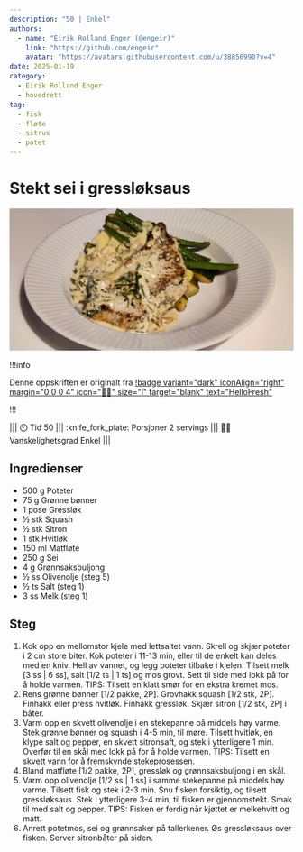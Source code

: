 ```yaml
---
description: "50 | Enkel"
authors:
  - name: "Eirik Rolland Enger (@engeir)"
    link: "https://github.com/engeir"
    avatar: "https://avatars.githubusercontent.com/u/38856990?v=4"
date: 2025-01-19
category:
  - Eirik Rolland Enger
  - hovedrett
tag:
  - fisk
  - fløte
  - sitrus
  - potet
---
```


# Stekt sei i gressløksaus

![](/static/stekt-sei-i-gressloksaus/stekt-sei-i-gressloksaus.webp)

!!!info

Denne oppskriften er originalt fra
[!badge variant="dark" iconAlign="right" margin="0 0 0 4" icon=":cook:" size="l" target="blank" text="HelloFresh"](https://www.hellofresh.no/recipes/stekt-sei-i-gressloksaus-64b4e92c66be97d461e9293e)

!!!

<!-- dprint-ignore-start -->
||| :timer_clock: Tid
50
||| :knife_fork_plate: Porsjoner
2 servings
||| :cook: Vanskelighetsgrad
Enkel
|||
<!-- dprint-ignore-end -->

## Ingredienser

- 500 g Poteter
- 75 g Grønne bønner
- 1 pose Gressløk
- ½ stk Squash
- ½ stk Sitron
- 1 stk Hvitløk
- 150 ml Matfløte
- 250 g Sei
- 4 g Grønnsaksbuljong
- ½ ss Olivenolje (steg 5)
- ½ ts Salt (steg 1)
- 3 ss Melk (steg 1)

## Steg

1. Kok opp en mellomstor kjele med lettsaltet vann. Skrell og skjær poteter i 2 cm store biter. Kok poteter i 11-13 min, eller til de enkelt kan deles med en kniv. Hell av vannet, og legg poteter tilbake i kjelen. Tilsett melk [3 ss | 6 ss], salt [1/2 ts | 1 ts] og mos grovt. Sett til side med lokk på for å holde varmen. TIPS: Tilsett en klatt smør for en ekstra kremet mos.
2. Rens grønne bønner [1/2 pakke, 2P]. Grovhakk squash [1/2 stk, 2P]. Finhakk eller press hvitløk. Finhakk gressløk. Skjær sitron [1/2 stk, 2P] i båter.
3. Varm opp en skvett olivenolje i en stekepanne på middels høy varme. Stek grønne bønner og squash i 4-5 min, til møre. Tilsett hvitløk, en klype salt og pepper, en skvett sitronsaft, og stek i ytterligere 1 min. Overfør til en skål med lokk på for å holde varmen. TIPS: Tilsett en skvett vann for å fremskynde stekeprosessen.
4. Bland matfløte [1/2 pakke, 2P], gressløk og grønnsaksbuljong i en skål.
5. Varm opp olivenolje [1/2 ss | 1 ss] i samme stekepanne på middels høy varme. Tilsett fisk og stek i 2-3 min. Snu fisken forsiktig, og tilsett gressløksaus. Stek i ytterligere 3-4 min, til fisken er gjennomstekt. Smak til med salt og pepper. TIPS: Fisken er ferdig når kjøttet er melkehvitt og matt.
6. Anrett potetmos, sei og grønnsaker på tallerkener. Øs gressløksaus over fisken. Server sitronbåter på siden.

<script type="application/ld+json">
{
  "author": {
    "@type": "Person",
    "name": "HelloFresh",
    "url": "https://www.hellofresh.no/recipes/stekt-torsk-i-gressloksaus-628b5951890fcc7432e454b2"
  },
  "description": "Denne ukens fiskerett byr på mange herlige ingredienser. Vi lager en vidunderlig kremet gressløksaus med fløte, gressløk og buljong. Seien får lov til å putre i den smakfulle sausen, til den får perfekt konsistens. Hvitløksstekte grønne bønner og squash og potetmos passer perfekt til den fyldige gressløksausen.",
  "image": "https://img.hellofresh.com/f_auto,fl_lossy,h_640,q_auto,w_1200/hellofresh_s3/image/HF210610_R10_W30_SE_C12344192-1_KB_Main_low-267c21ee.jpg",
  "keywords": [
    "Under 650 kcal",
    "Hvetefri",
    "Proteinrik"
  ],
  "site_name": "HelloFresh",
  "@context": "https://schema.org",
  "@type": "Recipe",
  "recipeCategory": "",
  "cookTime": 25,
  "recipeCuisine": "Skandinavisk",
  "publisher": {
    "@type": "Organization",
    "name": "hellofresh.com"
  },
  "recipeIngredient": [
    "500 g Poteter",
    "75 g Grønne bønner",
    "1 pose Gressløk",
    "½ stk Squash",
    "½ stk Sitron",
    "1 stk Hvitløk",
    "150 ml Matfløte",
    "250 g Sei",
    "4 g Grønnsaksbuljong",
    "½ ss Olivenolje (steg 5)",
    "½ ts Salt (steg 1)",
    "3 ss Melk (steg 1)"
  ],
  "recipeInstructions": [
    {
      "@type": "HowToStep",
      "text": "Kok opp en mellomstor kjele med lettsaltet vann. Skrell og skjær poteter i 2 cm store biter. Kok poteter i 11-13 min, eller til de enkelt kan deles med en kniv. Hell av vannet, og legg poteter tilbake i kjelen. Tilsett melk [3 ss | 6 ss], salt [1/2 ts | 1 ts] og mos grovt. Sett til side med lokk på for å holde varmen. TIPS: Tilsett en klatt smør for en ekstra kremet mos."
    },
    {
      "@type": "HowToStep",
      "text": "Rens grønne bønner [1/2 pakke, 2P]. Grovhakk squash [1/2 stk, 2P]. Finhakk eller press hvitløk. Finhakk gressløk. Skjær sitron [1/2 stk, 2P] i båter."
    },
    {
      "@type": "HowToStep",
      "text": "Varm opp en skvett olivenolje i en stekepanne på middels høy varme. Stek grønne bønner og squash i 4-5 min, til møre. Tilsett hvitløk, en klype salt og pepper, en skvett sitronsaft, og stek i ytterligere 1 min. Overfør til en skål med lokk på for å holde varmen. TIPS: Tilsett en skvett vann for å fremskynde stekeprosessen."
    },
    {
      "@type": "HowToStep",
      "text": "Bland matfløte [1/2 pakke, 2P], gressløk og grønnsaksbuljong i en skål."
    },
    {
      "@type": "HowToStep",
      "text": "Varm opp olivenolje [1/2 ss | 1 ss] i samme stekepanne på middels høy varme. Tilsett fisk og stek i 2-3 min. Snu fisken forsiktig, og tilsett gressløksaus. Stek i ytterligere 3-4 min, til fisken er gjennomstekt. Smak til med salt og pepper. TIPS: Fisken er ferdig når kjøttet er melkehvitt og matt."
    },
    {
      "@type": "HowToStep",
      "text": "Anrett potetmos, sei og grønnsaker på tallerkener. Øs gressløksaus over fisken. Server sitronbåter på siden."
    }
  ],
  "inLanguage": "nb-NO",
  "nutrition": {
    "@type": "NutritionInformation",
    "calories": "509 kcal",
    "fatContent": "19.8 g",
    "saturatedFatContent": "9.8 g",
    "carbohydrateContent": "53.2 g",
    "sugarContent": "9.6 g",
    "proteinContent": "30.4 g",
    "sodiumContent": "408 mg",
    "servingSize": "599"
  },
  "prepTime": 25,
  "name": "Stekt sei i gressløksaus med potetemos og hvitløksstekte bønner",
  "totalTime": 50,
  "recipeYield": "2 servings",
  "pattern": "stekt-sei-i-gressloksaus-med-potetemos-og-hvitloksstekte-bonner"
}
</script>
